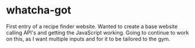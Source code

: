 # whatcha-got
First entry of a recipe finder website. Wanted to create a base website calling API's and getting the JavaScript working. Going to continue to work on this, as I want
multiple inputs and for it to be tailored to the gym.
